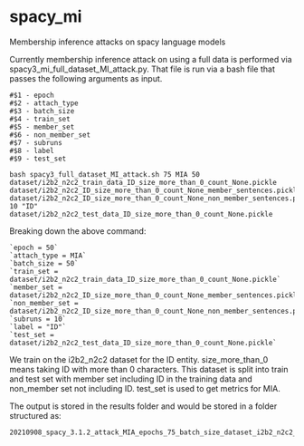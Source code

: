 # spacy_mi
Membership inference attacks on spacy language models

Currently membership inference attack on using a full data is performed via spacy3_mi_full_dataset_MI_attack.py. That file is run via a bash file that passes the following arguments as input.

```
#$1 - epoch
#$2 - attach_type
#$3 - batch_size
#$4 - train_set
#$5 - member_set
#$6 - non_member_set
#$7 - subruns
#$8 - label
#$9 - test_set
```

```
bash spacy3_full_dataset_MI_attack.sh 75 MIA 50 dataset/i2b2_n2c2_train_data_ID_size_more_than_0_count_None.pickle dataset/i2b2_n2c2_ID_size_more_than_0_count_None_member_sentences.pickle dataset/i2b2_n2c2_ID_size_more_than_0_count_None_non_member_sentences.pickle 10 "ID" dataset/i2b2_n2c2_test_data_ID_size_more_than_0_count_None.pickle
```

Breaking down the above command:
```
`epoch = 50`
`attach_type = MIA`
`batch_size = 50`
`train_set = dataset/i2b2_n2c2_train_data_ID_size_more_than_0_count_None.pickle`
`member_set = dataset/i2b2_n2c2_ID_size_more_than_0_count_None_member_sentences.pickle`
`non_member_set = dataset/i2b2_n2c2_ID_size_more_than_0_count_None_non_member_sentences.pickle`
`subruns = 10`
`label = "ID"`
`test_set = dataset/i2b2_n2c2_test_data_ID_size_more_than_0_count_None.pickle`
```

We train on the i2b2_n2c2 dataset for the ID entity. size_more_than_0 means taking ID with more than 0 characters.
This dataset is split into train and test set with member set including ID in the training data and non_member set not including ID.
test_set is used to get metrics for MIA.

The output is stored in the results folder and would be stored in a folder structured as:
```
20210908_spacy_3.1.2_attack_MIA_epochs_75_batch_size_dataset_i2b2_n2c2_train_data_ID_size_more_than_0_count_None
```



